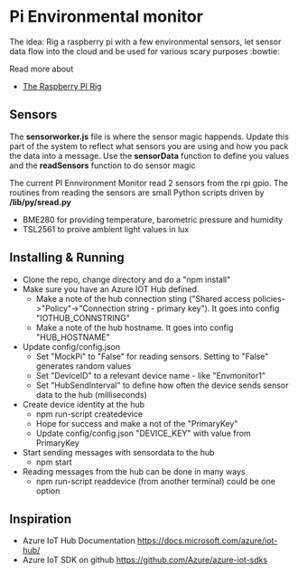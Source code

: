 # Pi Environmental monitor #

<!-- markdownlint-disable MD033 -->

The idea: Rig a raspberry pi with a few environmental sensors, let sensor data flow into the cloud and be used for various scary purposes :bowtie:

Read more about

* [The Raspberry PI Rig](http://docs/therig.md)



## Sensors ##

The **sensorworker.js** file is where the sensor magic happends. Update this part of the system to reflect what sensors you are using and how you pack the data into a message. Use the **sensorData** function to define you values and the **readSensors** function to do sensor magic

The current PI Ennvironment Monitor read 2 sensors from the rpi gpio. The routines from reading the sensors are small Python scripts driven by **/lib/py/sread.py**

* BME280 for providing temperature, barometric pressure and humidity
* TSL2561 to proive ambient light values in lux

## Installing & Running ##

* Clone the repo, change directory and do a "npm install"
* Make sure you have an Azure IOT Hub defined.
  * Make a note of the hub connection sting ("Shared access policies->"Policy"->"Connection string - primary key"). It goes into config "IOTHUB_CONNSTRING"
  * Make a note of the hub hostname. It goes into config "HUB_HOSTNAME"
* Update config/config.json
  * Set "MockPi" to "False" for reading sensors. Setting to "False" generates random values 
  * Set "DeviceID" to a relevant device name - like "Envmonitor1"
  * Set "HubSendInterval" to define how often the device sends sensor data to the hub (milliseconds)
* Create device identity at the hub
  * npm run-script createdevice
  * Hope for success and make a not of the "PrimaryKey"
  * Update config/config.json "DEVICE_KEY" with value from PrimaryKey
* Start sending messages with sensordata to the hub
  * npm start
* Reading messages from the hub can be done in many ways
  * npm run-script readdevice (from another terminal) could be one option

## Inspiration ##

* Azure IoT Hub Documentation https://docs.microsoft.com/azure/iot-hub/
* Azure IoT SDK on github https://github.com/Azure/azure-iot-sdks

